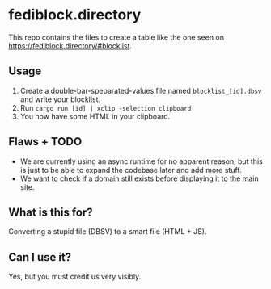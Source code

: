 # fediblock.directory

This repo contains the files to create a table like the one seen on 
https://fediblock.directory/#blocklist.

## Usage

1. Create a double-bar-speparated-values file named `blocklist_[id].dbsv` and
   write your blocklist.
2. Run `cargo run [id] | xclip -selection clipboard`
3. You now have some HTML in your clipboard.

## Flaws + TODO

- We are currently using an async runtime for no apparent reason, but this is
  just to be able to expand the codebase later and add more stuff.
- We want to check if a domain still exists before displaying it to the main
  site.

## What is this for?

Converting a stupid file (DBSV) to a smart file (HTML + JS).

## Can I use it?

Yes, but you must credit us very visibly.
